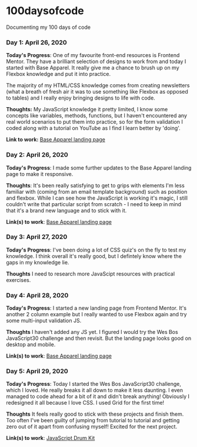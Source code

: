 # 100daysofcode
Documenting my 100 days of code


### Day 1: April 26, 2020 

**Today's Progress**: One of my favourite front-end resources is Frontend Mentor. They have a brilliant selection of designs to work from and today I started with Base Apparel. It really give me a chance to brush up on my Flexbox knowledge and put it into practice. 

The majority of my HTML/CSS knowledge comes from creating newsletters (what a breath of fresh air it was to use something like Flexbox as opposed to tables) and I really enjoy bringing designs to life with code. 

**Thoughts:** My JavaScript knowledge it pretty limited, I know some concepts like variables, methods, functions, but I haven't encountered any real world scenarios to put them into practice,  so for the form validation I coded along with a tutorial on YouTube as I find I learn better by 'doing'. 

**Link to work:** [Base Apparel landing page](https://github.com/elshaw82/base-apparel)

### Day 2: April 26, 2020 

**Today's Progress**: I made some further updates to the Base Apparel landing page to make it responsive. 

**Thoughts**: It's been really satisfying to get to grips with elements I'm less familiar with (coming from an email template background) such as position and flexbox. While I can see how the JavaScript is working it's magic, I still couldn't write that particular script from scratch - I need to keep in mind that it's a brand new language and to stick with it. 

**Link(s) to work**: [Base Apparel landing page](https://github.com/elshaw82/base-apparel)


### Day 3: April 27, 2020

**Today's Progress**: I've been doing a lot of CSS quiz's on the fly to test my knowledge. I think overall it's really good, but I defintely know where the gaps in my knowledge lie.

**Thoughts** I need to research more JavaScipt resources with practical exercises. 

### Day 4: April 28, 2020

**Today's Progress**: I started a new landing page from Frontend Mentor. It's another 2 column example but I really wanted to use Flexbox again and try some multi-input validation JS. 

**Thoughts** I haven't added any JS yet. I figured I would try the Wes Bos JavaScript30 challenge and then revisit. But the landing page looks good on desktop and mobile.

**Link(s) to work**: [Base Apparel landing page](https://github.com/elshaw82/Intro-component-with-sign-up-form)

### Day 5: April 29, 2020

**Today's Progress**: Today I started the Wes Bos JavaScript30 challenge, which I loved. He really breaks it all down to make it less daunting. I even managed to code ahead for a bit of it and didn't break anything! Obviously I redesigned it all because I love CSS. I used Grid for the first time!

**Thoughts** It feels really good to stick with these projects and finish them. Too often I've been guilty of jumping from tutorial to tutorial and getting zero out of it apart from confusing myself! Excited for the next project. 

**Link(s) to work**: [JavaScript Drum Kit](https://github.com/elshaw82/JavaScript30/tree/master/01%20-%20JavaScript%20Drum%20Kit)

